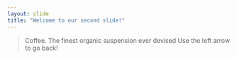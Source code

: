 ```yaml
---
layout: slide
title: "Welcome to our second slide!"
---
```

> Coffee. The finest organic suspension ever devised
Use the left arrow to go back!
